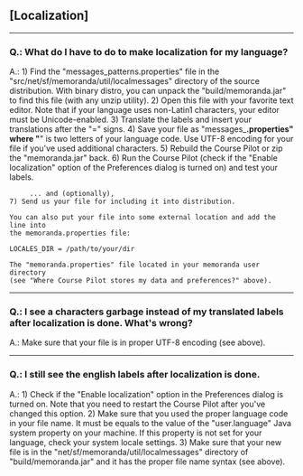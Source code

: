 ## [Localization] 

-----------------
### Q.: What do I have to do to make localization for my language?

A.: 1) Find the "messages_patterns.properties" file in the 
       "src/net/sf/memoranda/util/localmessages" directory of the source 
       distribution. With binary distro, you can unpack the 
       "build/memoranda.jar" to find this file (with any unzip utility). 
    2) Open this file with your favorite text editor. Note that if your 
       language uses non-Latin1 characters, your editor must be 
       Unicode-enabled. 
    3) Translate the labels and insert your translations after the "=" signs.
    4) Save your file as "messages_**.properties" where "**" is two letters of 
       your language code. Use UTF-8 encoding for your file if you've used 
       additional characters.
    5) Rebuild the Course Pilot or zip the "memoranda.jar" back.
    6) Run the Course Pilot (check if the "Enable localization" option of the 
       Preferences dialog is turned on) and test your labels.

         ... and (optionally),
    7) Send us your file for including it into distribution.
    
    You can also put your file into some external location and add the line into
    the memoranda.properties file:
    
    LOCALES_DIR = /path/to/your/dir
    
    The "memoranda.properties" file located in your memoranda user directory 
    (see "Where Course Pilot stores my data and preferences?" above).
    
-----------------
### Q.: I see a characters garbage instead of my translated labels after localization is done. What's wrong?

A.: Make sure that your file is in proper UTF-8 encoding (see above).

-----------------
### Q.: I still see the english labels after localization is done.

A.: 1) Check if the "Enable localization" option in the Preferences dialog is 
       turned on. Note that you need to restart the Course Pilot after you've 
       changed this option.
    2) Make sure that you used the proper language code in your file name. 
       It must be equals to the value of the "user.language" Java system 
       property on your machine. If this property is not set for your language,
       check your system locale settings.
    3) Make sure that your new file is in the 
       "net/sf/memoranda/util/localmessages" directory of "build/memoranda.jar"
       and it has the proper file name syntax (see above).
